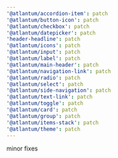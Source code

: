 ```yaml
---
'@atlantum/accordion-item': patch
'@atlantum/button-icon': patch
'@atlantum/checkbox': patch
'@atlantum/datepicker': patch
'header-headline': patch
'@atlantum/icons': patch
'@atlantum/input': patch
'@atlantum/label': patch
'@atlantum/main-header': patch
'@atlantum/navigation-link': patch
'@atlantum/radio': patch
'@atlantum/select': patch
'@atlantum/side-navigation': patch
'@atlantum/text-link': patch
'@atlantum/toggle': patch
'@atlantum/card': patch
'@atlantum/group': patch
'@atlantum/items-stack': patch
'@atlantum/theme': patch
---
```


minor fixes
